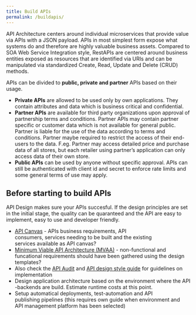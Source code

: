 ```yaml
---
title: Build APIs
permalink: /buildapis/
---
```


API Architecture centers around individual microservices that provide value via APIs with a JSON payload. APIs in most simplest form expose what systems do and therefore are highly valuable business assets. Compared to SOA Web Service Integration style, RestAPIs are centered around business entities exposed as resources that are identified via URIs and can be manipulated via standardized Create, Read, Update and Delete (CRUD) methods.

APIs can be divided to **public, private and partner** APIs based on their usage.

* **Private APIs** are allowed to be used only by own applications. They contain attributes and data which is business critical and confidential.
* **Partner APIs** are available for third party organizations upon approval of partnership terms and conditions. Partner APIs may contain partner specific or customer data which is not available for general public. Partner is liable for the use of the data according to terms and conditions. Partner maybe required to restrict the access of their end-users to the data. F.eg. Partner may access detailed price and purchase data of all stores, but each retailer using partner’s application can only access data of their own store.
* **Public APIs** can be used by anyone without specific approval. APIs can still be authenticated with client id and secret to enforce rate limits and some general terms of use may apply.

## Before starting to build APIs

API Design makes sure your APIs succesful. If the design principles are set in the initial stage, the quality can be quaranteed and the API are easy to implement, easy to use and developer friendly.

*   [API Canvas](../apicanvas) - APIs business requirements, API consumers, services needing to be built and the existing services available as API canvas?
*   [Minimum Viable API Architecture (MVAA)](../minimumviableapiarchitecturemvaa) - non-functional and funcational requirements should have been gathered using the design templates?
*   Also check the [API Audit](../apiaudit) and [API design style guide](apidesignstyleguide) for guidelines on implementation
*   Design application architecture based on the environment where the API -backends are build. Estimate runtime costs at this point.
*   Setup automatical deployments, test-automation and API publishing pipelines (this requires own guide when environment and API management platform has been selected)

